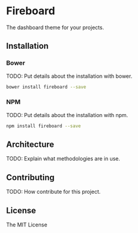# Fireboard

The dashboard theme for your projects.

## Installation

### Bower

TODO: Put details about the installation with bower.

```bash
bower install fireboard --save
```

### NPM

TODO: Put details about the installation with npm.

```bash
npm install fireboard --save
```

## Architecture

TODO: Explain what methodologies are in use.

## Contributing

TODO: How contribute for this project.

## License

The MIT License
